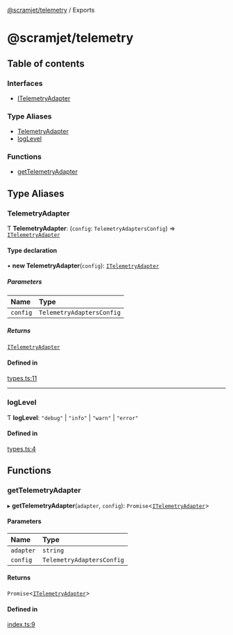 [@scramjet/telemetry](README.md) / Exports

# @scramjet/telemetry

## Table of contents

### Interfaces

- [ITelemetryAdapter](interfaces/ITelemetryAdapter.md)

### Type Aliases

- [TelemetryAdapter](modules.md#telemetryadapter)
- [logLevel](modules.md#loglevel)

### Functions

- [getTelemetryAdapter](modules.md#gettelemetryadapter)

## Type Aliases

### TelemetryAdapter

Ƭ **TelemetryAdapter**: (`config`: `TelemetryAdaptersConfig`) => [`ITelemetryAdapter`](interfaces/ITelemetryAdapter.md)

#### Type declaration

• **new TelemetryAdapter**(`config`): [`ITelemetryAdapter`](interfaces/ITelemetryAdapter.md)

##### Parameters

| Name | Type |
| :------ | :------ |
| `config` | `TelemetryAdaptersConfig` |

##### Returns

[`ITelemetryAdapter`](interfaces/ITelemetryAdapter.md)

#### Defined in

[types.ts:11](https://github.com/scramjetorg/transform-hub/blob/HEAD/packages/telemetry/src/types.ts#L11)

___

### logLevel

Ƭ **logLevel**: ``"debug"`` \| ``"info"`` \| ``"warn"`` \| ``"error"``

#### Defined in

[types.ts:4](https://github.com/scramjetorg/transform-hub/blob/HEAD/packages/telemetry/src/types.ts#L4)

## Functions

### getTelemetryAdapter

▸ **getTelemetryAdapter**(`adapter`, `config`): `Promise`<[`ITelemetryAdapter`](interfaces/ITelemetryAdapter.md)\>

#### Parameters

| Name | Type |
| :------ | :------ |
| `adapter` | `string` |
| `config` | `TelemetryAdaptersConfig` |

#### Returns

`Promise`<[`ITelemetryAdapter`](interfaces/ITelemetryAdapter.md)\>

#### Defined in

[index.ts:9](https://github.com/scramjetorg/transform-hub/blob/HEAD/packages/telemetry/src/index.ts#L9)
